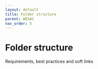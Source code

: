 ```yaml
---
layout: default
title: Folder structure
parent: WEXAC
nav_order: 5
---
```

# Folder structure
Requirements, best practices and soft links
